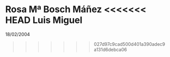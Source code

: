 Rosa Mª Bosch Máñez
<<<<<<< HEAD
Luis Miguel
=======
18/02/2004
>>>>>>> 027d97c9cad500d401a390adec9a131d6debca06
